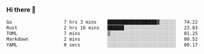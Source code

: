 ### Hi there 👋

<!--
**yeya24/yeya24** is a ✨ _special_ ✨ repository because its `README.md` (this file) appears on your GitHub profile.

Here are some ideas to get you started:

- 🔭 I’m currently working on ...
- 🌱 I’m currently learning ...
- 👯 I’m looking to collaborate on ...
- 🤔 I’m looking for help with ...
- 💬 Ask me about ...
- 📫 How to reach me: ...
- 😄 Pronouns: ...
- ⚡ Fun fact: ...
-->

<!--START_SECTION:waka-->

```txt
Go                   7 hrs 3 mins    ██████████████████▓░░░░░░   74.22 %
Rust                 2 hrs 16 mins   ██████░░░░░░░░░░░░░░░░░░░   23.83 %
TOML                 7 mins          ▒░░░░░░░░░░░░░░░░░░░░░░░░   01.25 %
Markdown             2 mins          ░░░░░░░░░░░░░░░░░░░░░░░░░   00.52 %
YAML                 0 secs          ░░░░░░░░░░░░░░░░░░░░░░░░░   00.17 %
```

<!--END_SECTION:waka-->
